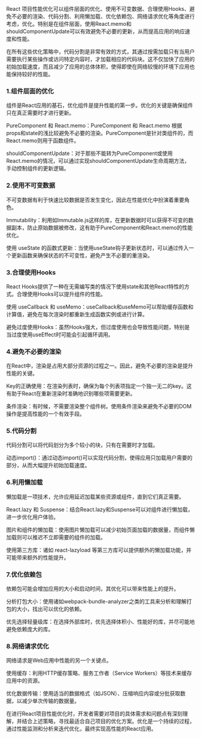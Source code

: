 React 项目性能优化可以组件层面的优化、使用不可变数据、合理使用Hooks、避免不必要的渲染、代码分割、利用懒加载、优化依赖包、网络请求优化等角度进行考虑，优化。特别是在组件层面，使用React.memo和shouldComponentUpdate可以有效避免不必要的更新，从而提高应用的响应速度和性能。

在所有这些优化策略中，代码分割是非常有效的方式，其通过按需加载只有当用户需要执行某些操作或访问特定内容时，才加载相应的代码块。这不仅加快了应用的初始加载速度，而且减少了应用的总体体积，使得即使在网络较慢的环境下应用也能保持较好的性能。

### 1.组件层面的优化
组件是React应用的基石，优化组件是提升性能的第一步。优化的关键是确保组件只在真正需要时才进行更新。

PureComponent 和 React.memo：PureComponent 和 React.memo 根据props和state的浅比较避免不必要的渲染。PureComponent是针对类组件的，而React.memo则用于函数组件。

shouldComponentUpdate：对于那些不能转为PureComponent或使用React.memo的情况，可以通过实现shouldComponentUpdate生命周期方法，手动控制组件的更新逻辑。

### 2.使用不可变数据
不可变数据有利于快速比较数据是否发生变化，因此在性能优化中扮演着重要角色。

Immutability：利用如Immutable.js这样的库，在更新数据时可以获得不可变的数据副本，防止原始数据被修改，这有助于PureComponent和React.memo的性能优化。

使用 useState 的函数式更新：当使用useState钩子更新状态时，可以通过传入一个更新函数来确保状态的不可变性，避免产生不必要的重渲染。

### 3.合理使用Hooks
React Hooks提供了一种在无需编写类的情况下使用state和其他React特性的方式。合理使用Hooks可以提升组件的性能。

使用 useCallback 和 useMemo：useCallback和useMemo可以帮助缓存函数和计算值，避免在每次渲染时都重新生成函数实例或进行计算。

避免过度使用Hooks：虽然Hooks强大，但过度使用也会导致性能问题，特别是当过度使用useEffect时可能会引起循环调用。

### 4.避免不必要的渲染
在React中，渲染是占用大部分资源的过程之一。因此，避免不必要的渲染是提升性能的关键。

Key的正确使用：在渲染列表时，确保为每个列表项指定一个独一无二的key。这有助于React在重新渲染时准确地识别哪些项需要更新。

条件渲染：有时候，不需要渲染整个组件树。使用条件渲染来避免不必要的DOM操作是提高性能的一个有效手段。

### 5.代码分割
代码分割可以将代码划分为多个较小的块，只有在需要时才加载。

动态import()：通过动态import()可以实现代码分割，使得应用只加载用户需要的部分，从而大幅提升初始加载速度。

### 6.利用懒加载
懒加载是一项技术，允许应用延迟加载某些资源或组件，直到它们真正需要。

React.lazy 和 Suspense：结合React.lazy和Suspense可以对组件进行懒加载，进一步优化用户体验。

图片和组件的懒加载：使用图片懒加载可以减少初始页面加载的数据量，而组件懒加载则可以推迟不立即需要的组件的加载。

使用第三方库：诸如 react-lazyload 等第三方库可以提供额外的懒加载功能，并可能带来额外的性能提升。

### 7.优化依赖包
依赖包可能会增加应用的大小和启动时间，其优化可以带来性能上的提升。

分析打包大小：使用诸如webpack-bundle-analyzer之类的工具来分析和理解打包的大小，找出可以优化的依赖。

优先选择轻量级库：在选择外部库时，优先选择体积小、性能好的库，并尽可能地避免依赖庞大的库。

### 8.网络请求优化
网络请求是Web应用中性能的另一个关键点。

使用缓存：利用HTTP缓存策略、服务工作者（Service Workers）等技术来缓存应用中的资源。

优化数据传输：使用适当的数据格式（如JSON）、压缩响应内容或分批获取数据，以减少单次传输的数据量。

在进行React项目性能优化时，开发者需要对项目的具体需求和问题点有深刻理解，并结合上述策略，寻找最适合自己项目的优化方案。优化是一个持续的过程，通过性能监测和分析来迭代优化，最终实现高性能的React应用。